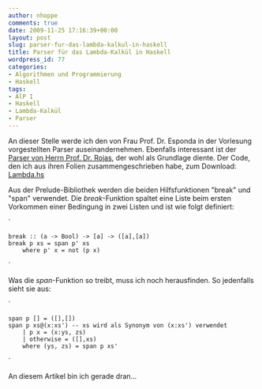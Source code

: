 ```yaml
---
author: nhoppe
comments: true
date: 2009-11-25 17:16:39+00:00
layout: post
slug: parser-fur-das-lambda-kalkul-in-haskell
title: Parser für das Lambda-Kalkül in Haskell
wordpress_id: 77
categories:
- Algorithmen und Programmierung
- Haskell
tags:
- AlP I
- Haskell
- Lambda-Kalkül
- Parser
---
```


An dieser Stelle werde ich den von Frau Prof. Dr. Esponda in der Vorlesung vorgestellten Parser auseinandernehmen.
Ebenfalls interessant ist der [Parser von Herrn Prof. Dr. Rojas](http://www.inf.fu-berlin.de/lehre/SS09/PI02/docs/LambdaExpression.hs), der wohl als Grundlage diente.
Der Code, den ich aus ihren Folien zusammengeschrieben habe, zum Download: [Lambda.hs](http://www.nielshoppe.de/files/downloads/inf/alp1_ws0910/Lambda.hs)

<!-- more -->

Aus der Prelude-Bibliothek werden die beiden Hilfsfunktionen "break" und "span" verwendet.
Die _break_-Funktion spaltet eine Liste beim ersten Vorkommen einer Bedingung in zwei Listen und ist wie folgt definiert:

`
    
    
    break :: (a -> Bool) -> [a] -> ([a],[a])
    break p xs = span p' xs
    	where p' x = not (p x)
    

`

Was die _span_-Funktion so treibt, muss ich noch herausfinden. So jedenfalls sieht sie aus:

`
    
    
    span p [] = ([],[])
    span p xs@(x:xs') -- xs wird als Synonym von (x:xs') verwendet
    	| p x = (x:ys, zs)
    	| otherwise = ([],xs)
    	where (ys, zs) = span p xs'
    

`

An diesem Artikel bin ich gerade dran...
